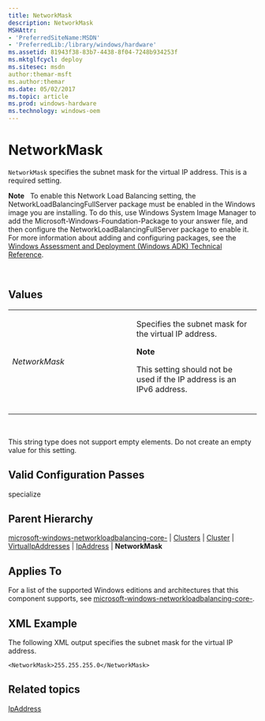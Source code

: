 ```yaml
---
title: NetworkMask
description: NetworkMask
MSHAttr:
- 'PreferredSiteName:MSDN'
- 'PreferredLib:/library/windows/hardware'
ms.assetid: 81943f38-83b7-4438-8f04-7248b934253f
ms.mktglfcycl: deploy
ms.sitesec: msdn
author:themar-msft
ms.author:themar
ms.date: 05/02/2017
ms.topic: article
ms.prod: windows-hardware
ms.technology: windows-oem
---
```


# NetworkMask


`NetworkMask` specifies the subnet mask for the virtual IP address. This is a required setting.

**Note**  
To enable this Network Load Balancing setting, the NetworkLoadBalancingFullServer package must be enabled in the Windows image you are installing. To do this, use Windows System Image Manager to add the Microsoft-Windows-Foundation-Package to your answer file, and then configure the NetworkLoadBalancingFullServer package to enable it. For more information about adding and configuring packages, see the [Windows Assessment and Deployment (Windows ADK) Technical Reference](http://go.microsoft.com/fwlink/?LinkId=206587).

 

## Values


<table>
<colgroup>
<col width="50%" />
<col width="50%" />
</colgroup>
<tbody>
<tr class="odd">
<td><p><em>NetworkMask</em></p></td>
<td><p>Specifies the subnet mask for the virtual IP address.</p>
<div class="alert">
<strong>Note</strong>  
<p>This setting should not be used if the IP address is an IPv6 address.</p>
</div>
<div>
 
</div></td>
</tr>
</tbody>
</table>

 

This string type does not support empty elements. Do not create an empty value for this setting.

## Valid Configuration Passes


specialize

## Parent Hierarchy


[microsoft-windows-networkloadbalancing-core-](microsoft-windows-networkloadbalancing-core.md) | [Clusters](microsoft-windows-networkloadbalancing-core-clusters.md) | [Cluster](microsoft-windows-networkloadbalancing-core-clusters-cluster.md) | [VirtualIpAddresses](microsoft-windows-networkloadbalancing-core-clusters-cluster-virtualipaddresses.md) | [IpAddress](microsoft-windows-networkloadbalancing-core-clusters-cluster-virtualipaddresses-ipaddress.md) | **NetworkMask**

## Applies To


For a list of the supported Windows editions and architectures that this component supports, see [microsoft-windows-networkloadbalancing-core-](microsoft-windows-networkloadbalancing-core.md).

## XML Example


The following XML output specifies the subnet mask for the virtual IP address.

```
<NetworkMask>255.255.255.0</NetworkMask>
```

## Related topics


[IpAddress](microsoft-windows-networkloadbalancing-core-clusters-cluster-virtualipaddresses-ipaddress.md)

 

 







